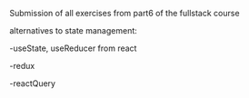 Submission of all exercises from part6 of the fullstack course

alternatives to state management: 

  -useState, useReducer from react
  
  -redux 
  
  -reactQuery
